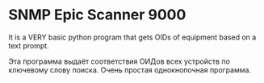# SNMP Epic Scanner 9000
It is a VERY basic python program that gets OIDs of equipment based on a text prompt.

Эта программа выдаёт соответствия ОИДов всех устройств по ключевому слову поиска. Очень простая однокнопочная программа. 
